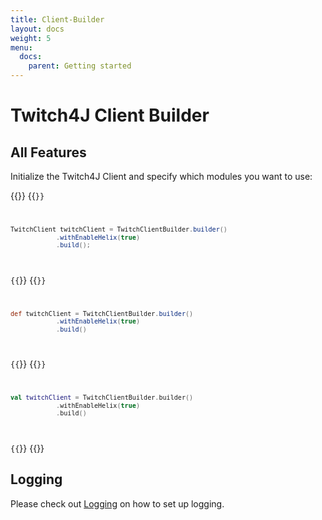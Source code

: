 ```yaml
---
title: Client-Builder
layout: docs
weight: 5
menu: 
  docs:
    parent: Getting started
---
```


# Twitch4J Client Builder

## All Features
Initialize the Twitch4J Client and specify which modules you want to use:

{{<codeblocks>}}
{{<code Java>}}
```java
TwitchClient twitchClient = TwitchClientBuilder.builder()
            .withEnableHelix(true)
            .build();
```
{{</code>}}
{{<code Groovy>}}
```groovy
def twitchClient = TwitchClientBuilder.builder()
            .withEnableHelix(true)
            .build()
```
{{</code>}}
{{<code Kotlin>}}
```kotlin
val twitchClient = TwitchClientBuilder.builder()
            .withEnableHelix(true)
            .build()
```
{{</code>}}
{{</codeblocks>}}

## Logging

Please check out [Logging](../logging) on how to set up logging.
